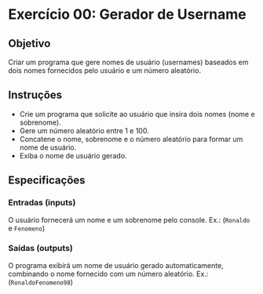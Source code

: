 # Exercício 00: Gerador de Username

## Objetivo

Criar um programa que gere nomes de usuário (usernames) baseados em dois nomes fornecidos pelo usuário e um número aleatório.

## Instruções

* Crie um programa que solicite ao usuário que insira dois nomes (nome e sobrenome).
* Gere um número aleatório entre 1 e 100.
* Concatene o nome, sobrenome e o número aleatório para formar um nome de usuário.
* Exiba o nome de usuário gerado.

## Especificações

### Entradas (inputs)
O usuário fornecerá um nome e um sobrenome pelo console. Ex.: (`Ronaldo` e `Fenomeno`)

### Saídas (outputs)
O programa exibirá um nome de usuário gerado automaticamente, combinando o nome fornecido com um número aleatório. Ex.: (`RonaldoFenomeno98`)